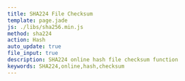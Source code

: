 ```yaml
---
title: SHA224 File Checksum
template: page.jade
js: ./libs/sha256.min.js
method: sha224
action: Hash
auto_update: true
file_input: true
description: SHA224 online hash file checksum function
keywords: SHA224,online,hash,checksum
---
```

